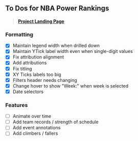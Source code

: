## To Dos for NBA Power Rankings

> #### [Project Landing Page](https://github.com/keegangm/nba-power-rankings)

### Formatting
- [x] Maintain legend width when drilled down
- [x] Maintain YTick label width even when single-digit values
- [x] Fix attribution alignment
- [x] Add attributions
- [x] Fix titling
- [x] XY Ticks labels too big
- [x] Filters header needs changing
- [x] Change hover to show "Week:" when week is selected
- [x] Date selectors
 
### Features
- [ ] Animate over time
- [ ] Add team records / strength of schedule
- [ ] Add event annotations
- [ ] Add climbers / fallers